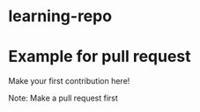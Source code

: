 # learning-repo

# Example for pull request  
Make your first contribution here!

Note: Make a pull request first
